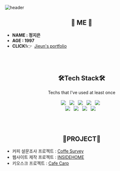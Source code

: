 ![header](https://capsule-render.vercel.app/api?type=slice&color=FF9483&height=250&section=header&text=Jieun%20Jeong&fontSize=90&animation=fadeIn&fontAlignY=38&desc=%20&descAlignY=62&descAlign=62)

<h2 align="center"> 🍋 ME 🍋 </h2>

<p align="center">
  <ul>
      <li><strong>NAME : 정지은</strong></li>
      <li><strong>AGE : 1997</strong></li>
      <li><strong>CLICK!</strong>👉&nbsp;
        <a href="https://stoveon.github.io" >
          Jieun's portfolio
        </a>
      </li>
  </ul>
</p>
<br><br>
<h2 align="center"> 🛠Tech Stack🛠 </h2>

<p align="center"> Techs that I've used at least once<br><br>
  <img src="https://img.shields.io/badge/-JAVA-007396?style=flat-square&logo=Java&logoColor=white"/>&nbsp;&nbsp;
  <img src="https://img.shields.io/badge/-JavaScript-F7DF1E?style=flat-square&logo=JavaScript&logoColor=white"/>&nbsp;&nbsp;
  <img src="https://img.shields.io/badge/-JQuery-0769AD?style=flat-square&logo=JQuery&logoColor=white"/>&nbsp;&nbsp;
  <img src="https://img.shields.io/badge/-CSS-1572B6?style=flat-square&logo=CSS3&logoColor=white"/>&nbsp;&nbsp;
  <img src="https://img.shields.io/badge/-Oracle-F80000?style=flat-square&logo=Oracle&logoColor=white"/>&nbsp;&nbsp;
  <br>
  <img src="https://img.shields.io/badge/-Eclipse-525C86?style=flat-square&logo=Eclipse&logoColor=white"/>&nbsp;&nbsp;
  <img src="https://img.shields.io/badge/-Spring-6DB33F?style=flat-square&logo=Spring&logoColor=white"/>&nbsp;&nbsp;
  <img src="https://img.shields.io/badge/-Apache Tomcat-F8DC75?style=flat-square&logo=Apache Tomcat&logoColor=white"/>&nbsp;&nbsp;
  <img src="https://img.shields.io/badge/-GitHub-181717?style=flat-square&logo=GitHub&logoColor=white"/>&nbsp;&nbsp;
  <!--<img src="https://img.shields.io/badge/Python-3766AB?style=flat-square&logo=Python&logoColor=white"/></a>&nbsp-->
</p>
<br><br>
<h2 align="center"> 🎵PROJECT🎵 </h2>

<p align="center">
  <ul>
      <li>커피 설문조사 프로젝트 : <a href="https://github.com/stoveon/Survey_coffee" >
          Coffe Survey
        </a>
      </li>
      <li>웹사이트 제작 프로젝트 : <a href="https://github.com/stoveon/TEAM_PROJECT-code-" >
          INSIDEHOME
        </a>
      </li>
      <li>키오스크 프로젝트 : <a href="https://github.com/JinSolKwon/cafeKiosk-code-" >
          Cafe Carp
        </a>
      </li>
  </ul>
</p>
